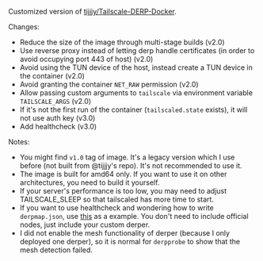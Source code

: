 Customized version of [tijjjy/Tailscale-DERP-Docker](https://github.com/tijjjy/Tailscale-DERP-Docker).

Changes:
- Reduce the size of the image through multi-stage builds (v2.0)
- Use reverse proxy instead of letting derp handle certificates (in order to avoid occupying port 443 of host) (v2.0)
- Avoid using the TUN device of the host, instead create a TUN device in the container (v2.0)
- Avoid granting the container `NET_RAW` permission (v2.0)
- Allow passing custom arguments to `tailscale` via environment variable `TAILSCALE_ARGS` (v2.0)
- If it's not the first run of the container (`tailscaled.state` exists), it will not use auth key (v3.0)
- Add healthcheck (v3.0)

Notes:
- You might find `v1.0` tag of image. It's a legacy version which I use before (not built from @tijjjy's repo). It's not recommended to use it.
- The image is built for amd64 only. If you want to use it on other architectures, you need to build it yourself.
- If your server's performance is too low, you may need to adjust TAILSCALE_SLEEP so that tailscaled has more time to start.
- If you want to use healthcheck and wondering how to write `derpmap.json`, use [this](https://login.tailscale.com/derpmap/default) as a example. You don't need to include official nodes, just include your custom derper.
- I did not enable the mesh functionality of derper (because I only deployed one derper), so it is normal for `derpprobe` to show that the mesh detection failed.
